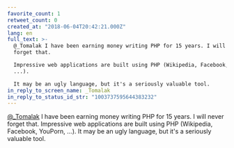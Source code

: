 ```yaml
---
favorite_count: 1
retweet_count: 0
created_at: "2018-06-04T20:42:21.000Z"
lang: en
full_text: >-
  @_Tomalak I have been earning money writing PHP for 15 years. I will never
  forget that. 

  Impressive web applications are built using PHP (Wikipedia, Facebook, YouPorn,
  ...).

  It may be an ugly language, but it's a seriously valuable tool.
in_reply_to_screen_name: _Tomalak
in_reply_to_status_id_str: "1003737595644383232"
---
```


[@\_Tomalak](https://twitter.com/_Tomalak) I have been earning money writing PHP
for 15 years. I will never forget that. Impressive web applications are built
using PHP (Wikipedia, Facebook, YouPorn, ...). It may be an ugly language, but
it's a seriously valuable tool.
